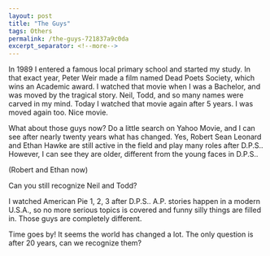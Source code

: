 ```yaml
---
layout: post
title: "The Guys"
tags: Others
permalink: /the-guys-721837a9c0da
excerpt_separator: <!--more-->
---
```

In 1989 I entered a famous local primary school and started my study. In that exact year, Peter Weir made a film named Dead Poets Society, which wins an Academic award. I watched that movie when I was a Bachelor, and was moved by the tragical story. Neil, Todd, and so many names were carved in my mind. Today I watched that movie again after 5 years. I was moved again too. Nice movie.
<!--more-->

What about those guys now? Do a little search on Yahoo Movie, and I can see after nearly twenty years what has changed. Yes, Robert Sean Leonard and Ethan Hawke are still active in the field and play many roles after D.P.S.. However, I can see they are older, different from the young faces in D.P.S..

(Robert and Ethan now)

Can you still recognize Neil and Todd?

I watched American Pie 1, 2, 3 after D.P.S.. A.P. stories happen in a modern U.S.A., so no more serious topics is covered and funny silly things are filled in. Those guys are completely different.

Time goes by! It seems the world has changed a lot. The only question is after 20 years, can we recognize them?